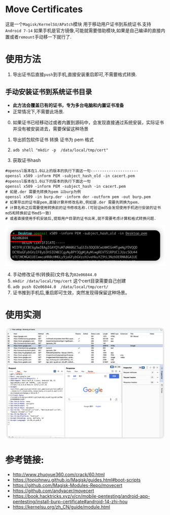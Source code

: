 # Move Certificates

这是一个`Magisk/KernelSU/APatch`模块 用于移动用户证书到系统证书.支持`Android 7-14`
如果手机是官方镜像,可能就需要借助模块,如果是自己编译的直接内置或者`remount`手动移一下就行了.

# 使用方法

1. 导出证书后直接`push`到手机,直接安装重启即可,不需要格式转换.

## 手动安装证书到系统证书目录

- **此方法会覆盖已有的证书，专为多台电脑和内置证书准备**
- 正常情况下,不需要此场景.

0. 如果证书已经移动过或者内置到源码中，会发现直接通过系统安装，实际证书并没有被安装进去，需要保留这种场景

1. 导出抓包软件证书 转换 证书为 pem 格式
2. `adb shell "mkdir -p  /data/local/tmp/cert"`
3. 获取证书hash

```shell
#openssl版本在1.0以上的版本的执行下面这一句---------------------
openssl x509 -inform PEM -subject_hash_old -in cacert.pem
#openssl版本在1.0以下的版本的执行下面这一句
openssl x509 -inform PEM -subject_hash -in cacert.pem
# 如是.der 需要先转换为pem 以burp为例
openssl x509 -in burp.der -inform der -outform pem -out burp.pem
# 如果导出的证书是pem,直接计算并修改名称,例如是.der 需要先转换为pem.
# 计算名称之后需要使用转换前的证书修改名称.(可验证md5会发现使用手机进行安装的证书md5和转换前证书md5一致)
# 或者直接使用手机安装后,提取用户目录的证书出来,就不需要考虑计算和格式转换问题.
```

![20221109212126575](README.assets/20221109212126575.png)

4. 手动修改证书(转换前)文件名为`02e06844.0`
5. `mkdir /data/local/tmp/cert`  这个cert目录需要自己创建
6. `adb push 02e06844.0  /data/local/tmp/cert/`
7. 证书推到手机后,重启即可生效，突然发现得保留这种场景。

# 使用实测
![2024-02-19_01.27.27](README.assets/2024-02-19_01.27.27.png)

# 参考链接:
- http://www.zhuoyue360.com/crack/60.html
- https://topjohnwu.github.io/Magisk/guides.html#boot-scripts
- https://github.com/Magisk-Modules-Repo/movecert
- https://github.com/andyacer/movecert
- https://book.hacktricks.xyz/v/cn/mobile-pentesting/android-app-pentesting/install-burp-certificate#android-14-zhi-hou 
- https://kernelsu.org/zh_CN/guide/module.html